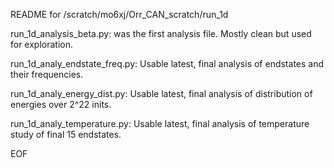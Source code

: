 README for /scratch/mo6xj/Orr_CAN_scratch/run_1d 

run_1d_analysis_beta.py:
    was the first analysis file.  Mostly clean but used for exploration.
    
run_1d_analy_endstate_freq.py:
    Usable latest, final analysis of endstates and their frequencies.
    
run_1d_analy_energy_dist.py:
    Usable latest, final analysis of distribution of energies over 2^22 inits.
    
run_1d_analy_temperature.py:
    Usable latest, final analysis of temperature study of final 15 endstates.
    

EOF    